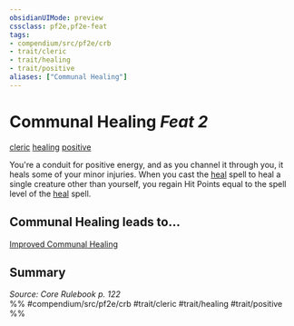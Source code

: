 ```yaml
---
obsidianUIMode: preview
cssclass: pf2e,pf2e-feat
tags:
- compendium/src/pf2e/crb
- trait/cleric
- trait/healing
- trait/positive
aliases: ["Communal Healing"]
---
```

# Communal Healing  *Feat 2*  
[cleric](../../rules/traits/cleric.md)  [healing](../../rules/traits/healing.md)  [positive](../../rules/traits/positive.md)  


You're a conduit for positive energy, and as you channel it through you, it heals some of your minor injuries. When you cast the [heal](../spells/heal.md) spell to heal a single creature other than yourself, you regain Hit Points equal to the spell level of the [heal](../spells/heal.md) spell.

## Communal Healing leads to...

[Improved Communal Healing](improved-communal-healing.md)

## Summary

*Source: Core Rulebook p. 122*  
%% #compendium/src/pf2e/crb #trait/cleric #trait/healing #trait/positive %%